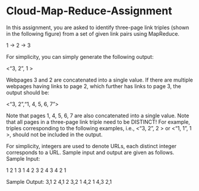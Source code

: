 # Cloud-Map-Reduce-Assignment

In this assignment, you are asked to identify three-page link triples (shown in the following
figure) from a set of given link pairs using MapReduce.

1 -> 2 -> 3

For simplicity, you can simply generate the following output:

<“3, 2”, 1 >

Webpages 3 and 2 are concatenated into a single value. If there are multiple webpages
having links to page 2, which further has links to page 3, the output should be:

<“3, 2”,“1, 4, 5, 6, 7”>

Note that pages 1, 4, 5, 6, 7 are also concatenated into a single value. Note that all pages
in a three-page link triple need to be DISTINCT! For example, triples corresponding to the
following examples, i.e., <“3, 2”, 2 > or <“1, 1”, 1 >, should not be included in the output.

For simplicity, integers are used to denote URLs, each distinct integer corresponds to a
URL. Sample input and output are given as follows.
Sample Input:

1 2
1 3
1 4
2 3
2 4
3 4
2 1


Sample Output:
3,1 2
4,1 2
3,2 1
4,2 1
4,3 2,1
